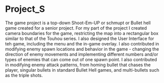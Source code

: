 # Project_S
The game project is a top-down Shoot-Em-UP or schmupt or Bullet hell game created for a senior project.
For my part of the project I created camera boundaries for the game, restricting the map into a rectangular box similar to that of
the Touhou series. I also designed the User Interface for teh game, including the menu and the in-game overlay.
I also contributed in modifying enemy spawn locations and behavior in the game - changing the direction of enemy movements and 
implementing different numbers and/or types of enemies that can come out of one spawn point.
I also contributed in modifying enemy attack patterns, from homing bullet that chases the player, singular bullets in standard Bullet
Hell games, and multi-bullets such as the triple shots.
